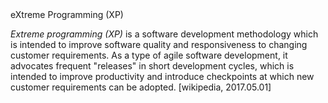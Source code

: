 <div id="xp">
<popover id="pop:xp" title="eXtreme Programming (XP)">eXtreme Programming (XP)
<div slot="content">

_Extreme programming (XP)_ is a software development methodology which is intended to improve software quality and responsiveness to changing customer requirements. As a type of agile software development, it advocates frequent "releases" in short development cycles, which is intended to improve productivity and introduce checkpoints at which new customer requirements can be adopted.  [wikipedia, 2017.05.01]

</div>
</popover>
</div>

<div id="sut">
<popover id="pop:sut" placement="top">
  <div slot="content">
    <include src="definitions.md#def-sut" />
  </div>
</popover>
</div>